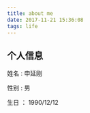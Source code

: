 ```yaml
---
title: about me
date: 2017-11-21 15:36:08
tags: life
---
```


## 个人信息

姓名 : 申延刚

性别 : 男

生日 ： 1990/12/12



